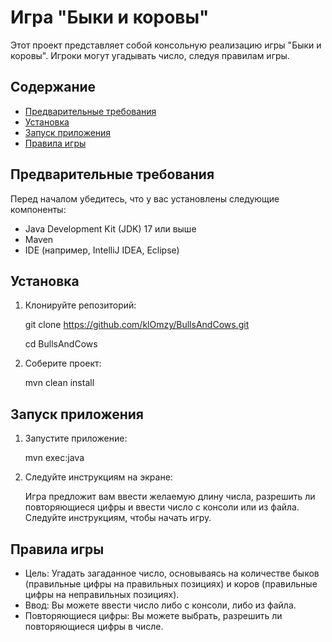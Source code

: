 # Игра "Быки и коровы"

Этот проект представляет собой консольную реализацию игры "Быки и коровы". Игроки могут угадывать число, следуя правилам игры.

## Содержание

- [Предварительные требования](#предварительные-требования)
- [Установка](#установка)
- [Запуск приложения](#запуск-приложения)
- [Правила игры](#правила-игры)

## Предварительные требования

Перед началом убедитесь, что у вас установлены следующие компоненты:

- Java Development Kit (JDK) 17 или выше
- Maven
- IDE (например, IntelliJ IDEA, Eclipse)

## Установка

1. Клонируйте репозиторий:

   
    git clone https://github.com/klOmzy/BullsAndCows.git

    cd BullsAndCows
    
3. Соберите проект:

   
    mvn clean install
    
## Запуск приложения

1. Запустите приложение:

   
    mvn exec:java
    
2. Следуйте инструкциям на экране:

    Игра предложит вам ввести желаемую длину числа, разрешить ли повторяющиеся цифры и ввести число с консоли или из файла. Следуйте инструкциям, чтобы начать игру.

## Правила игры

- Цель: Угадать загаданное число, основываясь на количестве быков (правильные цифры на правильных позициях) и коров (правильные цифры на неправильных позициях).
- Ввод: Вы можете ввести число либо с консоли, либо из файла.
- Повторяющиеся цифры: Вы можете выбрать, разрешить ли повторяющиеся цифры в числе.
